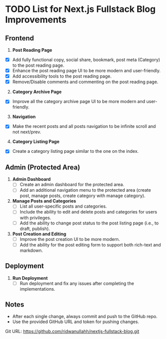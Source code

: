 
# TODO List for Next.js Fullstack Blog Improvements

## Frontend
1. **Post Reading Page**
- [x] Add fully functional copy, social share, bookmark, post meta (Category) to the post reading page.
- [x] Enhance the post reading page UI to be more modern and user-friendly.
- [x] Add accessibility tools to the post reading page.
- [x] Remove/Disable comments and commenting on the post reading page.

2. **Category Archive Page**
- [x] Improve all the category archive page UI to be more modern and user-friendly.

3. **Navigation**
- [x] Make the recent posts and all posts navigation to be infinite scroll and not next/prev.

4. **Category Listing Page**
- [x] Create a category listing page similar to the one on the index.

## Admin (Protected Area)
1. **Admin Dashboard**
   - [ ] Create an admin dashboard for the protected area.
   - [ ] Add an additional navigation menu to the protected area (create post, manage posts, create category with manage category).

2. **Manage Posts and Categories**
   - [ ] List all user-specific posts and categories.
   - [ ] Include the ability to edit and delete posts and categories for users with privileges.
   - [ ] Add the ability to change post status to the post listing page (i.e., to draft, publish).

3. **Post Creation and Editing**
   - [ ] Improve the post creation UI to be more modern.
   - [ ] Add the ability for the post editing form to support both rich-text and markdown.

## Deployment
1. **Run Deployment**
   - [ ] Run deployment and fix any issues after completing the implementations.

## Notes
- After each single change, always commit and push to the GitHub repo.
- Use the provided GitHub URL and token for pushing changes.

Git URL: https://github.com/ridwanullahh/nextjs-fullstack-blog.git
